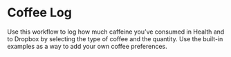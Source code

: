# Coffee Log

Use this workflow to log how much caffeine you’ve consumed in Health and to Dropbox by selecting the type of coffee and the quantity. Use the built-in examples as a way to add your own coffee preferences. 